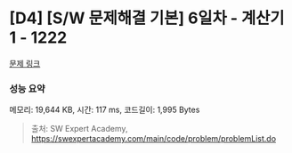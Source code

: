 # [D4] [S/W 문제해결 기본] 6일차 - 계산기1 - 1222 

[문제 링크](https://swexpertacademy.com/main/code/problem/problemDetail.do?contestProbId=AV14mbSaAEwCFAYD) 

### 성능 요약

메모리: 19,644 KB, 시간: 117 ms, 코드길이: 1,995 Bytes



> 출처: SW Expert Academy, https://swexpertacademy.com/main/code/problem/problemList.do